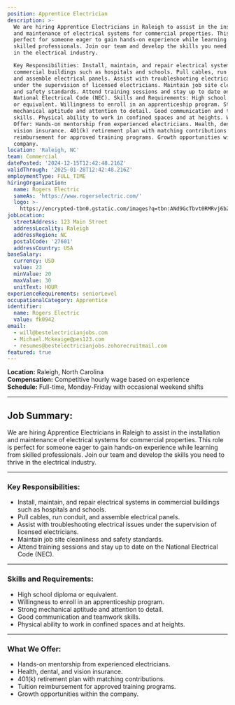 ```yaml
---
position: Apprentice Electrician
description: >-
  We are hiring Apprentice Electricians in Raleigh to assist in the installation
  and maintenance of electrical systems for commercial properties. This role is
  perfect for someone eager to gain hands-on experience while learning from
  skilled professionals. Join our team and develop the skills you need to thrive
  in the electrical industry.

  Key Responsibilities: Install, maintain, and repair electrical systems in
  commercial buildings such as hospitals and schools. Pull cables, run conduit,
  and assemble electrical panels. Assist with troubleshooting electrical issues
  under the supervision of licensed electricians. Maintain job site cleanliness
  and safety standards. Attend training sessions and stay up to date on the
  National Electrical Code (NEC). Skills and Requirements: High school diploma
  or equivalent. Willingness to enroll in an apprenticeship program. Strong
  mechanical aptitude and attention to detail. Good communication and teamwork
  skills. Physical ability to work in confined spaces and at heights. What We
  Offer: Hands-on mentorship from experienced electricians. Health, dental, and
  vision insurance. 401(k) retirement plan with matching contributions. Tuition
  reimbursement for approved training programs. Growth opportunities within the
  company.
location: 'Raleigh, NC'
team: Commercial
datePosted: '2024-12-15T12:42:48.216Z'
validThrough: '2025-01-28T12:42:48.216Z'
employmentType: FULL_TIME
hiringOrganization:
  name: Rogers Electric
  sameAs: 'https://www.rogerselectric.com/'
  logo: >-
    https://encrypted-tbn0.gstatic.com/images?q=tbn:ANd9GcTbvt0RMRvj6bZdL81Q6HJeRVl_qflQIGgp9w&s
jobLocation:
  streetAddress: 123 Main Street
  addressLocality: Raleigh
  addressRegion: NC
  postalCode: '27601'
  addressCountry: USA
baseSalary:
  currency: USD
  value: 23
  minValue: 20
  maxValue: 30
  unitText: HOUR
experienceRequirements: seniorLevel
occupationalCategory: Apprentice
identifier:
  name: Rogers Electric
  value: fk0942
email:
  - will@bestelectricianjobs.com
  - Michael.Mckeaige@pes123.com
  - resumes@bestelectricianjobs.zohorecruitmail.com
featured: true
---
```


**Location:** Raleigh, North Carolina  
**Compensation:** Competitive hourly wage based on experience  
**Schedule:** Full-time, Monday-Friday with occasional weekend shifts  

---

## Job Summary:  
We are hiring Apprentice Electricians in Raleigh to assist in the installation and maintenance of electrical systems for commercial properties. This role is perfect for someone eager to gain hands-on experience while learning from skilled professionals. Join our team and develop the skills you need to thrive in the electrical industry.  

---

### Key Responsibilities:
- Install, maintain, and repair electrical systems in commercial buildings such as hospitals and schools.  
- Pull cables, run conduit, and assemble electrical panels.  
- Assist with troubleshooting electrical issues under the supervision of licensed electricians.  
- Maintain job site cleanliness and safety standards.  
- Attend training sessions and stay up to date on the National Electrical Code (NEC).  

---

### Skills and Requirements:
- High school diploma or equivalent.  
- Willingness to enroll in an apprenticeship program.  
- Strong mechanical aptitude and attention to detail.  
- Good communication and teamwork skills.  
- Physical ability to work in confined spaces and at heights.  

---

### What We Offer:
- Hands-on mentorship from experienced electricians.  
- Health, dental, and vision insurance.  
- 401(k) retirement plan with matching contributions.  
- Tuition reimbursement for approved training programs.  
- Growth opportunities within the company.  
